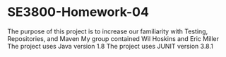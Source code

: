 # SE3800-Homework-04
The purpose of this project is to increase our familiarity with Testing, Repositories, and Maven
My group contained Wil Hoskins and Eric Miller
The project uses Java version 1.8
The project uses JUNIT version 3.8.1
